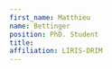```yaml
---
first_name: Matthieu
name: Bettinger
position: PhD. Student
title:
affiliation: LIRIS-DRIM
---
```

